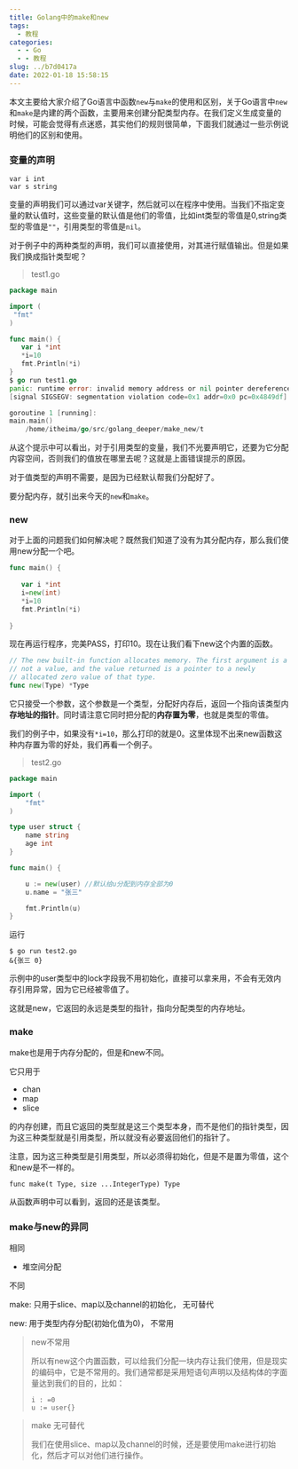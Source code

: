 ```yaml
---
title: Golang中的make和new
tags:
  - 教程
categories:
  - - Go
  - - 教程
slug: ../b7d0417a
date: 2022-01-18 15:58:15
---
```


本文主要给大家介绍了Go语言中函数`new`与`make`的使用和区别，关于Go语言中`new`和`make`是内建的两个函数，主要用来创建分配类型内存。在我们定义生成变量的时候，可能会觉得有点迷惑，其实他们的规则很简单，下面我们就通过一些示例说明他们的区别和使用。

<!--more-->

### 变量的声明

```
var i int
var s string
```

 变量的声明我们可以通过var关键字，然后就可以在程序中使用。当我们不指定变量的默认值时，这些变量的默认值是他们的零值，比如int类型的零值是0,string类型的零值是`""`，引用类型的零值是`nil`。

对于例子中的两种类型的声明，我们可以直接使用，对其进行赋值输出。但是如果我们换成指针类型呢？

> test1.go

```go
package main

import (
 "fmt"
)

func main() {
   var i *int
   *i=10
   fmt.Println(*i)
}
$ go run test1.go 
panic: runtime error: invalid memory address or nil pointer dereference
[signal SIGSEGV: segmentation violation code=0x1 addr=0x0 pc=0x4849df]

goroutine 1 [running]:
main.main()
	/home/itheima/go/src/golang_deeper/make_new/t
```

从这个提示中可以看出，对于引用类型的变量，我们不光要声明它，还要为它分配内容空间，否则我们的值放在哪里去呢？这就是上面错误提示的原因。

对于值类型的声明不需要，是因为已经默认帮我们分配好了。

要分配内存，就引出来今天的`new`和`make`。

### new

对于上面的问题我们如何解决呢？既然我们知道了没有为其分配内存，那么我们使用new分配一个吧。

```go
func main() {
  
   var i *int
   i=new(int)
   *i=10
   fmt.Println(*i)
  
}
```

现在再运行程序，完美PASS，打印10。现在让我们看下new这个内置的函数。

```go
// The new built-in function allocates memory. The first argument is a type,
// not a value, and the value returned is a pointer to a newly
// allocated zero value of that type.
func new(Type) *Type
```

 它只接受一个参数，这个参数是一个类型，分配好内存后，返回一个指向该类型内**存地址的指针**。同时请注意它同时把分配的**内存置为零**，也就是类型的零值。

我们的例子中，如果没有`*i=10`，那么打印的就是0。这里体现不出来new函数这种内存置为零的好处，我们再看一个例子。

> test2.go

```go
package main

import (
    "fmt"
)

type user struct {
    name string
    age int
}

func main() {

    u := new(user) //默认给u分配到内存全部为0
    u.name = "张三"

    fmt.Println(u)
}
```

运行

```
$ go run test2.go 
&{张三 0}
```

示例中的user类型中的lock字段我不用初始化，直接可以拿来用，不会有无效内存引用异常，因为它已经被零值了。

这就是new，它返回的永远是类型的指针，指向分配类型的内存地址。

### make

make也是用于内存分配的，但是和new不同。

它只用于

- chan
- map
- slice

的内存创建，而且它返回的类型就是这三个类型本身，而不是他们的指针类型，因为这三种类型就是引用类型，所以就没有必要返回他们的指针了。

注意，因为这三种类型是引用类型，所以必须得初始化，但是不是置为零值，这个和new是不一样的。

```
func make(t Type, size ...IntegerType) Type
```

从函数声明中可以看到，返回的还是该类型。

### make与new的异同

相同

- 堆空间分配

不同

make: 只用于slice、map以及channel的初始化， 无可替代

new: 用于类型内存分配(初始化值为0)， 不常用

> new不常用
>
> 所以有new这个内置函数，可以给我们分配一块内存让我们使用，但是现实的编码中，它是不常用的。我们通常都是采用短语句声明以及结构体的字面量达到我们的目的，比如：
>
> ```
> i : =0
> u := user{}
> ```

> make 无可替代
>
> 我们在使用slice、map以及channel的时候，还是要使用make进行初始化，然后才可以对他们进行操作。

